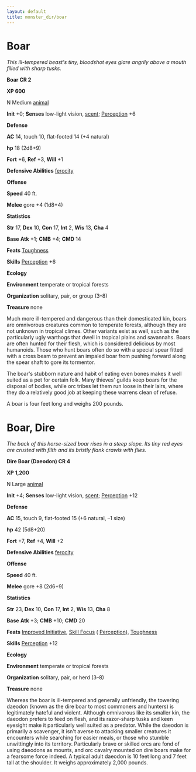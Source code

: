 ```yaml
---
layout: default
title: monster_dir/boar
---
```

# Boar

_This ill-tempered beast's tiny, bloodshot eyes glare angrily above a mouth filled with sharp tusks._

**Boar CR 2**

**XP 600**

N Medium [animal](creatureTypes#_animal)

**Init** +0; **Senses** low-light vision, [scent](universalMonsterRules#_scent); [Perception](../skill_dir/perception#_perception) +6

**Defense**

**AC** 14, touch 10, flat-footed 14 (+4 natural)

**hp** 18 (2d8+9)

**Fort** +6, **Ref** +3, **Will** +1

**Defensive Abilities** [ferocity](universalMonsterRules#_ferocity)

**Offense**

**Speed** 40 ft.

**Melee** gore +4 (1d8+4)

**Statistics**

**Str** 17, **Dex** 10, **Con** 17, **Int** 2, **Wis** 13, **Cha** 4

**Base**  **Atk** +1; **CMB** +4; **CMD** 14

**Feats** [Toughness](../feats#_toughness)

**Skills** [Perception](../skill_dir/perception#_perception) +6

**Ecology**

**Environment** temperate or tropical forests

**Organization** solitary, pair, or group (3–8)

**Treasure** none

Much more ill-tempered and dangerous than their domesticated kin, boars are omnivorous creatures common to temperate forests, although they are not unknown in tropical climes. Other variants exist as well, such as the particularly ugly warthogs that dwell in tropical plains and savannahs. Boars are often hunted for their flesh, which is considered delicious by most humanoids. Those who hunt boars often do so with a special spear fitted with a cross beam to prevent an impaled boar from pushing forward along the spear shaft to gore its tormentor.

The boar's stubborn nature and habit of eating even bones makes it well suited as a pet for certain folk. Many thieves' guilds keep boars for the disposal of bodies, while orc tribes let them run loose in their lairs, where they do a relatively good job at keeping these warrens clean of refuse.

A boar is four feet long and weighs 200 pounds.

# Boar, Dire

_The back of this horse-sized boar rises in a steep slope. Its tiny red eyes are crusted with filth and its bristly flank crawls with flies._

**Dire Boar (Daeodon) CR 4**

**XP 1,200**

N Large [animal](creatureTypes#_animal)

**Init** +4; **Senses** low-light vision, [scent](universalMonsterRules#_scent); [Perception](../skill_dir/perception#_perception) +12

**Defense**

**AC** 15, touch 9, flat-footed 15 (+6 natural, –1 size)

**hp** 42 (5d8+20)

**Fort** +7, **Ref** +4, **Will** +2

**Defensive Abilities** [ferocity](universalMonsterRules#_ferocity)

**Offense**

**Speed** 40 ft.

**Melee** gore +8 (2d6+9)

**Statistics**

**Str** 23, **Dex** 10, **Con** 17, **Int** 2, **Wis** 13, **Cha** 8

**Base**  **Atk** +3; **CMB** +10; **CMD** 20

**Feats** [Improved Initiative](../feats#_improved-initiative), [Skill Focus](../feats#_skill-focus) ( [Perception](../skill_dir/perception#_perception)), [Toughness](../feats#_toughness)

**Skills** [Perception](../skill_dir/perception#_perception) +12

**Ecology**

**Environment** temperate or tropical forests

**Organization** solitary, pair, or herd (3–8)

**Treasure** none

Whereas the boar is ill-tempered and generally unfriendly, the towering daeodon (known as the dire boar to most commoners and hunters) is legitimately hateful and violent. Although omnivorous like its smaller kin, the daeodon prefers to feed on flesh, and its razor-sharp tusks and keen eyesight make it particularly well suited as a predator. While the daeodon is primarily a scavenger, it isn't averse to attacking smaller creatures it encounters while searching for easier meals, or those who stumble unwittingly into its territory. Particularly brave or skilled orcs are fond of using daeodons as mounts, and orc cavalry mounted on dire boars make for a fearsome force indeed. A typical adult daeodon is 10 feet long and 7 feet tall at the shoulder. It weighs approximately 2,000 pounds.

